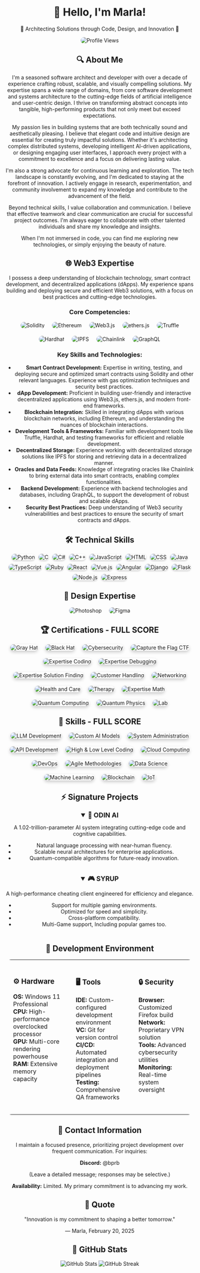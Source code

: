 <div align="center">
  <h1>👋 Hello, I'm Marla!</h1>
  <p>🌟 Architecting Solutions through Code, Design, and Innovation 🌟</p>
  <img src="https://u8views.com/api/v1/github/profiles/176505381/views/day-week-month-total-count.svg" alt="Profile Views" style="border-radius: 15px;">
</div>

<div align="center">
  <h2>🔍 About Me</h2>
  <p>
    I'm a seasoned software architect and developer with over a decade of experience crafting robust, scalable, and visually compelling solutions. My expertise spans a wide range of domains, from core software development and systems architecture to the cutting-edge fields of artificial intelligence and user-centric design.  I thrive on transforming abstract concepts into tangible, high-performing products that not only meet but exceed expectations.
  </p>

  <p>
    My passion lies in building systems that are both technically sound and aesthetically pleasing. I believe that elegant code and intuitive design are essential for creating truly impactful solutions. Whether it's architecting complex distributed systems, developing intelligent AI-driven applications, or designing engaging user interfaces, I approach every project with a commitment to excellence and a focus on delivering lasting value.
  </p>

  <p>
   I'm also a strong advocate for continuous learning and exploration. The tech landscape is constantly evolving, and I'm dedicated to staying at the forefront of innovation.  I actively engage in research, experimentation, and community involvement to expand my knowledge and contribute to the advancement of the field.
  </p>
  <p>
    Beyond technical skills, I value collaboration and communication.  I believe that effective teamwork and clear communication are crucial for successful project outcomes. I'm always eager to collaborate with other talented individuals and share my knowledge and insights.
  </p>

  <p>
    When I'm not immersed in code, you can find me exploring new technologies, or simply enjoying the beauty of nature.
  </p>
</div>

<div align="center">
  <h2>🌐 Web3 Expertise</h2>
  <p>I possess a deep understanding of blockchain technology, smart contract development, and decentralized applications (dApps). My experience spans building and deploying secure and efficient Web3 solutions, with a focus on best practices and cutting-edge technologies.</p>

  <h3>Core Competencies:</h3>
  <div style="display: flex; justify-content: center; gap: 20px; flex-wrap: wrap;">
    <img src="https://img.shields.io/badge/Solidity-3C383D?style=for-the-badge&logo=solidity&logoColor=white" alt="Solidity" style="border-radius: 15px;">
    <img src="https://img.shields.io/badge/Ethereum-3C3C3D?style=for-the-badge&logo=ethereum&logoColor=white" alt="Ethereum" style="border-radius: 15px;">
    <img src="https://img.shields.io/badge/Web3.js-673AB7?style=for-the-badge&logo=web3.js&logoColor=white" alt="Web3.js" style="border-radius: 15px;">
    <img src="https://img.shields.io/badge/ethers.js-56463F?style=for-the-badge&logo=ethers.js&logoColor=white" alt="ethers.js" style="border-radius: 15px;">
    <img src="https://img.shields.io/badge/Truffle-4A302C?style=for-the-badge&logo=truffle&logoColor=white" alt="Truffle" style="border-radius: 15px;">
    <img src="https://img.shields.io/badge/Hardhat-858585?style=for-the-badge&logo=hardhat&logoColor=white" alt="Hardhat" style="border-radius: 15px;">
    <img src="https://img.shields.io/badge/IPFS-F0F0F0?style=for-the-badge&logo=ipfs&logoColor=black" alt="IPFS" style="border-radius: 15px;">
    <img src="https://img.shields.io/badge/Chainlink-375BD2?style=for-the-badge&logo=chainlink&logoColor=white" alt="Chainlink" style="border-radius: 15px;">
    <img src="https://img.shields.io/badge/GraphQL-E10098?style=for-the-badge&logo=graphql&logoColor=white" alt="GraphQL" style="border-radius: 15px;">
  </div>

  <h3>Key Skills and Technologies:</h3>
  <ul>
    <li><b>Smart Contract Development:</b> Expertise in writing, testing, and deploying secure and optimized smart contracts using Solidity and other relevant languages.  Experience with gas optimization techniques and security best practices.</li>
    <li><b>dApp Development:</b> Proficient in building user-friendly and interactive decentralized applications using Web3.js, ethers.js, and modern front-end frameworks.</li>
    <li><b>Blockchain Integration:</b>  Skilled in integrating dApps with various blockchain networks, including Ethereum, and understanding the nuances of blockchain interactions.</li>
    <li><b>Development Tools & Frameworks:</b>  Familiar with development tools like Truffle, Hardhat, and testing frameworks for efficient and reliable development.</li>
    <li><b>Decentralized Storage:</b> Experience working with decentralized storage solutions like IPFS for storing and retrieving data in a decentralized manner.</li>
    <li><b>Oracles and Data Feeds:</b>  Knowledge of integrating oracles like Chainlink to bring external data into smart contracts, enabling complex functionalities.</li>
    <li><b>Backend Development:</b>  Experience with backend technologies and databases, including GraphQL, to support the development of robust and scalable dApps.</li>
    <li><b>Security Best Practices:</b>  Deep understanding of Web3 security vulnerabilities and best practices to ensure the security of smart contracts and dApps.</li>
  </ul>
</div>

<div align="center">
  <h2>🛠️ Technical Skills</h2>
  <div style="display: flex; justify-content: center; gap: 10px; flex-wrap: wrap;">
    <img src="https://img.shields.io/badge/Python-3776AB?style=for-the-badge&logo=python&logoColor=white" alt="Python" style="border-radius: 10px; box-shadow: 0 2px 4px rgba(0, 0, 0, 0.2); transition: transform 0.2s; filter: grayscale(0%) brightness(100%);">
    <img src="https://img.shields.io/badge/C-00599C?style=for-the-badge&logo=c&logoColor=white" alt="C" style="border-radius: 10px; box-shadow: 0 2px 4px rgba(0, 0, 0, 0.2); transition: transform 0.2s; filter: grayscale(0%) brightness(100%);">
    <img src="https://img.shields.io/badge/C%23-239120?style=for-the-badge&logo=c-sharp&logoColor=white" alt="C#" style="border-radius: 10px; box-shadow: 0 2px 4px rgba(0, 0, 0, 0.2); transition: transform 0.2s; filter: grayscale(0%) brightness(100%);">
    <img src="https://img.shields.io/badge/C%2B%2B-00599C?style=for-the-badge&logo=c%2B%2B&logoColor=white" alt="C++" style="border-radius: 10px; box-shadow: 0 2px 4px rgba(0, 0, 0, 0.2); transition: transform 0.2s; filter: grayscale(0%) brightness(100%);">
    <img src="https://img.shields.io/badge/JavaScript-F7DF1E?style=for-the-badge&logo=javascript&logoColor=black" alt="JavaScript" style="border-radius: 10px; box-shadow: 0 2px 4px rgba(0, 0, 0, 0.2); transition: transform 0.2s; filter: grayscale(0%) brightness(100%);">
    <img src="https://img.shields.io/badge/HTML5-E34F26?style=for-the-badge&logo=html5&logoColor=white" alt="HTML" style="border-radius: 10px; box-shadow: 0 2px 4px rgba(0, 0, 0, 0.2); transition: transform 0.2s; filter: grayscale(0%) brightness(100%);">
    <img src="https://img.shields.io/badge/CSS3-1572B6?style=for-the-badge&logo=css3&logoColor=white" alt="CSS" style="border-radius: 10px; box-shadow: 0 2px 4px rgba(0, 0, 0, 0.2); transition: transform 0.2s; filter: grayscale(0%) brightness(100%);">
    <img src="https://img.shields.io/badge/Java-5382a1?style=for-the-badge&logo=java&logoColor=white" alt="Java" style="border-radius: 10px; box-shadow: 0 2px 4px rgba(0, 0, 0, 0.2); transition: transform 0.2s; filter: grayscale(0%) brightness(100%);">
    <img src="https://img.shields.io/badge/TypeScript-3178C6?style=for-the-badge&logo=typescript&logoColor=white" alt="TypeScript" style="border-radius: 10px; box-shadow: 0 2px 4px rgba(0, 0, 0, 0.2); transition: transform 0.2s; filter: grayscale(0%) brightness(100%);">
    <img src="https://img.shields.io/badge/Ruby-CC342D?style=for-the-badge&logo=ruby&logoColor=white" alt="Ruby" style="border-radius: 10px; box-shadow: 0 2px 4px rgba(0, 0, 0, 0.2); transition: transform 0.2s; filter: grayscale(0%) brightness(100%);">
    <img src="https://img.shields.io/badge/React-61DAFB?style=for-the-badge&logo=react&logoColor=black" alt="React" style="border-radius: 10px; box-shadow: 0 2px 4px rgba(0, 0, 0, 0.2); transition: transform 0.2s; filter: grayscale(0%) brightness(100%);">
    <img src="https://img.shields.io/badge/Vue.js-4FC08D?style=for-the-badge&logo=vue.js&logoColor=white" alt="Vue.js" style="border-radius: 10px; box-shadow: 0 2px 4px rgba(0, 0, 0, 0.2); transition: transform 0.2s; filter: grayscale(0%) brightness(100%);">
    <img src="https://img.shields.io/badge/Angular-DD0031?style=for-the-badge&logo=angular&logoColor=white" alt="Angular" style="border-radius: 10px; box-shadow: 0 2px 4px rgba(0, 0, 0, 0.2); transition: transform 0.2s; filter: grayscale(0%) brightness(100%);">
    <img src="https://img.shields.io/badge/Django-092E20?style=for-the-badge&logo=django&logoColor=white" alt="Django" style="border-radius: 10px; box-shadow: 0 2px 4px rgba(0, 0, 0, 0.2); transition: transform 0.2s; filter: grayscale(0%) brightness(100%);">
    <img src="https://img.shields.io/badge/Flask-000000?style=for-the-badge&logo=flask&logoColor=white" alt="Flask" style="border-radius: 10px; box-shadow: 0 2px 4px rgba(0, 0, 0, 0.2); transition: transform 0.2s; filter: grayscale(0%) brightness(100%);">
    <img src="https://img.shields.io/badge/Node.js-339933?style=for-the-badge&logo=node.js&logoColor=white" alt="Node.js" style="border-radius: 10px; box-shadow: 0 2px 4px rgba(0, 0, 0, 0.2); transition: transform 0.2s; filter: grayscale(0%) brightness(100%);">
    <img src="https://img.shields.io/badge/Express-000000?style=for-the-badge&logo=express&logoColor=white" alt="Express" style="border-radius: 10px; box-shadow: 0 2px 4px rgba(0, 0, 0, 0.2); transition: transform 0.2s; filter: grayscale(0%) brightness(100%);">
  </div>
</div>

<div align="center">
  <h2>🎨 Design Expertise</h2>
  <div style="display: flex; justify-content: center; gap: 20px; flex-wrap: wrap;">
    <img src="https://img.shields.io/badge/Photoshop-31A8FF?style=for-the-badge&logo=adobe-photoshop&logoColor=white" alt="Photoshop" style="border-radius: 15px; transition: transform 0.3s;">
    <img src="https://img.shields.io/badge/Figma-F24E1E?style=for-the-badge&logo=figma&logoColor=white" alt="Figma" style="border-radius: 15px; transition: transform 0.3s;">
  </div>
</div>


<div align="center">
  <h2>🏆 Certifications - FULL SCORE</h2>
  <div style="display: flex; justify-content: center; gap: 20px; flex-wrap: wrap;">
    <img src="https://img.shields.io/badge/Gray%20Hat-FULL%20SCORE-red?style=for-the-badge" alt="Gray Hat" style="border-radius: 15px; box-shadow: 0 4px 8px rgba(0, 0, 0, 0.2); transition: transform 0.3s;">
    <img src="https://img.shields.io/badge/Black%20Hat-FULL%20SCORE-black?style=for-the-badge" alt="Black Hat" style="border-radius: 15px; box-shadow: 0 4px 8px rgba(0, 0, 0, 0.2); transition: transform 0.3s;">
    <img src="https://img.shields.io/badge/Cybersecurity-FULL%20SCORE-blue?style=for-the-badge" alt="Cybersecurity" style="border-radius: 15px; box-shadow: 0 4px 8px rgba(0, 0, 0, 0.2); transition: transform 0.3s;">
    <img src="https://img.shields.io/badge/Capture%20the%20Flag%20CTF-FULL%20SCORE-green?style=for-the-badge" alt="Capture the Flag CTF" style="border-radius: 15px; box-shadow: 0 4px 8px rgba(0, 0, 0, 0.2); transition: transform 0.3s;">
    <img src="https://img.shields.io/badge/Expertise%20Coding-FULL%20SCORE-orange?style=for-the-badge" alt="Expertise Coding" style="border-radius: 15px; box-shadow: 0 4px 8px rgba(0, 0, 0, 0.2); transition: transform 0.3s;">
    <img src="https://img.shields.io/badge/Expertise%20Debugging-FULL%20SCORE-purple?style=for-the-badge" alt="Expertise Debugging" style="border-radius: 15px; box-shadow: 0 4px 8px rgba(0, 0, 0, 0.2); transition: transform 0.3s;">
    <img src="https://img.shields.io/badge/Expertise%20Solution%20Finding-FULL%20SCORE-yellow?style=for-the-badge" alt="Expertise Solution Finding" style="border-radius: 15px; box-shadow: 0 4px 8px rgba(0, 0, 0, 0.2); transition: transform 0.3s;">
    <img src="https://img.shields.io/badge/Customer%20Handling-FULL%20SCORE-pink?style=for-the-badge" alt="Customer Handling" style="border-radius: 15px; box-shadow: 0 4px 8px rgba(0, 0, 0, 0.2); transition: transform 0.3s;">
    <img src="https://img.shields.io/badge/Networking-FULL%20SCORE-lightblue?style=for-the-badge" alt="Networking" style="border-radius: 15px; box-shadow: 0 4px 8px rgba(0, 0, 0, 0.2); transition: transform 0.3s;">
    <img src="https://img.shields.io/badge/Health%20and%20Care-FULL%20SCORE-lightgreen?style=for-the-badge" alt="Health and Care" style="border-radius: 15px; box-shadow: 0 4px 8px rgba(0, 0, 0, 0.2); transition: transform 0.3s;">
    <img src="https://img.shields.io/badge/Therapy-FULL%20SCORE-lightcoral?style=for-the-badge" alt="Therapy" style="border-radius: 15px; box-shadow: 0 4px 8px rgba(0, 0, 0, 0.2); transition: transform 0.3s;">
    <img src="https://img.shields.io/badge/Expertise%20Math-FULL%20SCORE-lightgray?style=for-the-badge" alt="Expertise Math" style="border-radius: 15px; box-shadow: 0 4px 8px rgba(0, 0, 0, 0.2); transition: transform 0.3s;">
    <img src="https://img.shields.io/badge/Quantum%20Computing-FULL%20SCORE-darkblue?style=for-the-badge" alt="Quantum Computing" style="border-radius: 15px; box-shadow: 0 4px 8px rgba(0, 0, 0, 0.2); transition: transform 0.3s;">
    <img src="https://img.shields.io/badge/Quantum%20Physics-FULL%20SCORE-darkgreen?style=for-the-badge" alt="Quantum Physics" style="border-radius: 15px; box-shadow: 0 4px 8px rgba(0, 0, 0, 0.2); transition: transform 0.3s;">
    <img src="https://img.shields.io/badge/Lab-FULL%20SCORE-darkred?style=for-the-badge" alt="Lab" style="border-radius: 15px; box-shadow: 0 4px 8px rgba(0, 0, 0, 0.2); transition: transform 0.3s;">
  </div>
</div>

<div align="center">
  <h2>🔧 Skills - FULL SCORE</h2>
  <div style="display: flex; justify-content: center; gap: 20px; flex-wrap: wrap;">
    <img src="https://img.shields.io/badge/LLM%20Development-FULL%20SCORE-blue?style=for-the-badge" alt="LLM Development" style="border-radius: 15px; box-shadow: 0 4px 8px rgba(0, 0, 0, 0.2); transition: transform 0.3s;">
    <img src="https://img.shields.io/badge/Custom%20AI%20Models-FULL%20SCORE-green?style=for-the-badge" alt="Custom AI Models" style="border-radius: 15px; box-shadow: 0 4px 8px rgba(0, 0, 0, 0.2); transition: transform 0.3s;">
    <img src="https://img.shields.io/badge/System%20Administration-FULL%20SCORE-red?style=for-the-badge" alt="System Administration" style="border-radius: 15px; box-shadow: 0 4px 8px rgba(0, 0, 0, 0.2); transition: transform 0.3s;">
    <img src="https://img.shields.io/badge/API%20Development-FULL%20SCORE-purple?style=for-the-badge" alt="API Development" style="border-radius: 15px; box-shadow: 0 4px 8px rgba(0, 0, 0, 0.2); transition: transform 0.3s;">
    <img src="https://img.shields.io/badge/High%20&%20Low%20Level%20Coding-FULL%20SCORE-orange?style=for-the-badge" alt="High & Low Level Coding" style="border-radius: 15px; box-shadow: 0 4px 8px rgba(0, 0, 0, 0.2); transition: transform 0.3s;">
    <img src="https://img.shields.io/badge/Cloud%20Computing-FULL%20SCORE-lightblue?style=for-the-badge" alt="Cloud Computing" style="border-radius: 15px; box-shadow: 0 4px 8px rgba(0, 0, 0, 0.2); transition: transform 0.3s;">
    <img src="https://img.shields.io/badge/DevOps-FULL%20SCORE-lightgreen?style=for-the-badge" alt="DevOps" style="border-radius: 15px; box-shadow: 0 4px 8px rgba(0, 0, 0, 0.2); transition: transform 0.3s;">
    <img src="https://img.shields.io/badge/Agile%20Methodologies-FULL%20SCORE-lightcoral?style=for-the-badge" alt="Agile Methodologies" style="border-radius: 15px; box-shadow: 0 4px 8px rgba(0, 0, 0, 0.2); transition: transform 0.3s;">
    <img src="https://img.shields.io/badge/Data%20Science-FULL%20SCORE-lightgray?style=for-the-badge" alt="Data Science" style="border-radius: 15px; box-shadow: 0 4px 8px rgba(0, 0, 0, 0.2); transition: transform 0.3s;">
    <img src="https://img.shields.io/badge/Machine%20Learning-FULL%20SCORE-darkblue?style=for-the-badge" alt="Machine Learning" style="border-radius: 15px; box-shadow: 0 4px 8px rgba(0, 0, 0, 0.2); transition: transform 0.3s;">
    <img src="https://img.shields.io/badge/Blockchain-FULL%20SCORE-darkgreen?style=for-the-badge" alt="Blockchain" style="border-radius: 15px; box-shadow: 0 4px 8px rgba(0, 0, 0, 0.2); transition: transform 0.3s;">
    <img src="https://img.shields.io/badge/IoT-FULL%20SCORE-darkred?style=for-the-badge" alt="IoT" style="border-radius: 15px; box-shadow: 0 4px 8px rgba(0, 0, 0, 0.2); transition: transform 0.3s;">
  </div>
</div>

<div align="center">
  <h2>⚡ Signature Projects</h2>
  <div style="display: flex; justify-content: center; gap: 20px; flex-wrap: wrap;">
    <details open>
      <summary style="font-weight: bold; font-size: 1.25em;">🤖 ODIN AI</summary>
      <p>A 1.02-trillion-parameter AI system integrating cutting-edge code and cognitive capabilities.</p>
      <ul>
        <li>Natural language processing with near-human fluency.</li>
        <li>Scalable neural architectures for enterprise applications.</li>
        <li>Quantum-compatible algorithms for future-ready innovation.</li>
      </ul>
    </details>
    <details open>
      <summary style="font-weight: bold; font-size: 1.25em;">🎮 SYRUP</summary>
      <p>A high-performance cheating client engineered for efficiency and elegance.</p>
      <ul>
        <li>Support for multiple gaming environments.</li>
        <li>Optimized for speed and simplicity.</li>
        <li>Cross-platform compatibility.</li>
        <li>Multi-Game support, Including popular games too.</li>
      </ul>
    </details>
  </div>
</div>

<div align="center">
  <h2>🔋 Development Environment</h2>
  <table style="border: none; width: 100%; border-radius: 15px; overflow: hidden;">
    <tr>
      <td width="33%" valign="top" style="padding: 20px; border-radius: 15px;">
        <h3>⚙️ Hardware</h3>
        <ul style="list-style-type: none; padding-left: 0;">
          <li><b>OS:</b> Windows 11 Professional</li>
          <li><b>CPU:</b> High-performance overclocked processor</li>
          <li><b>GPU:</b> Multi-core rendering powerhouse</li>
          <li><b>RAM:</b> Extensive memory capacity</li>
        </ul>
      </td>
      <td width="33%" valign="top" style="padding: 20px; border-radius: 15px;">
        <h3>🖥️ Tools</h3>
        <ul style="list-style-type: none; padding-left: 0;">
          <li><b>IDE:</b> Custom-configured development environment</li>
          <li><b>VC:</b> Git for version control</li>
          <li><b>CI/CD:</b> Automated integration and deployment pipelines</li>
          <li><b>Testing:</b> Comprehensive QA frameworks</li>
        </ul>
      </td>
      <td width="33%" valign="top" style="padding: 20px; border-radius: 15px;">
        <h3>🔒 Security</h3>
        <ul style="list-style-type: none; padding-left: 0;">
          <li><b>Browser:</b> Customized Firefox build</li>
          <li><b>Network:</b> Proprietary VPN solution</li>
          <li><b>Tools:</b> Advanced cybersecurity utilities</li>
          <li><b>Monitoring:</b> Real-time system oversight</li>
        </ul>
      </td>
    </tr>
  </table>
</div>

<div align="center">
  <h2>📡 Contact Information</h2>
  <p>I maintain a focused presence, prioritizing project development over frequent communication. For inquiries:</p>
  <p><b>Discord:</b> @bprb</p>
  <p>(Leave a detailed message; responses may be selective.)</p>
  <p><b>Availability:</b> Limited. My primary commitment is to advancing my work.</p>
</div>

<div align="center">
  <h2>🌟 Quote</h2>
  <p>"Innovation is my commitment to shaping a better tomorrow."</p>
  <p>— Marla, February 20, 2025</p>
</div>

<div align="center">
  <h2>🎯 GitHub Stats</h2>
  <img src="https://github-readme-stats.vercel.app/api?username=dragonboe&show_icons=true&theme=radical" alt="GitHub Stats">
  <img src="https://nirzak-streak-stats.vercel.app/?user=dragonboe" alt="GitHub Streak">
</div>
